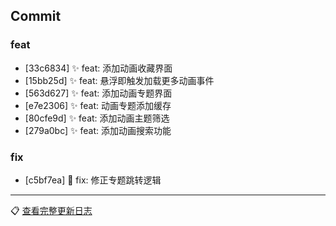 ## Commit

### feat
- [33c6834] ✨ feat: 添加动画收藏界面
- [15bb25d] ✨ feat: 悬浮即触发加载更多动画事件
- [563d627] ✨ feat: 添加动画专题界面
- [e7e2306] ✨ feat: 动画专题添加缓存
- [80cfe9d] ✨ feat: 添加动画主题筛选
- [279a0bc] ✨ feat: 添加动画搜索功能

### fix
- [c5bf7ea] 🐛 fix: 修正专题跳转逻辑

---
📋 [查看完整更新日志](https://github.com/caolib/copymanga/compare/v0.7.0...v0.8.0)

